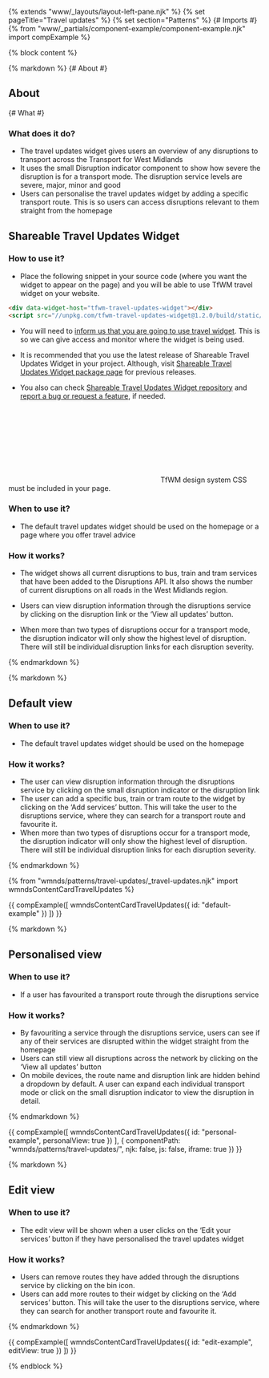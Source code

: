 {% extends "www/_layouts/layout-left-pane.njk" %}
{% set pageTitle="Travel updates" %}
{% set section="Patterns" %}
{# Imports #}
{% from "www/_partials/component-example/component-example.njk" import compExample %}

{% block content %}

{% markdown %}
{# About #}

## About

{# What #}

### What does it do?

- The travel updates widget gives users an overview of any disruptions to transport across the Transport for West Midlands
- It uses the small Disruption indicator component to show how severe the disruption is for a transport mode. The disruption service levels are severe, major, minor and good
- Users can personalise the travel updates widget by adding a specific transport route. This is so users can access disruptions relevant to them straight from the homepage

## Shareable Travel Updates Widget

### How to use it?

- Place the following snippet in your source code (where you want the widget to appear on the page) and you will be able to use TfWM travel widget on your website.

```html
<div data-widget-host="tfwm-travel-updates-widget"></div>
<script src="//unpkg.com/tfwm-travel-updates-widget@1.2.0/build/static/js/build.min.js"></script>
```

- You will need to [inform us that you are going to use travel widget](https://forms.office.com/Pages/ResponsePage.aspx?id=RetZCK7xCk6e-ubWa7tnLz45Weo_RTVDpYxVYcrD8wxURUpCUUZZSVY3MDg4STkwNlAxUFhYTFVBMC4u). This is so we can give access and monitor where the widget is being used.

- It is recommended that you use the latest release of Shareable Travel Updates Widget in your project. Although, visit [Shareable Travel Updates Widget package page](https://www.npmjs.com/package/tfwm-travel-updates-widget) for previous releases.

- You also can check [Shareable Travel Updates Widget repository](https://github.com/wmcadigital/tfwm-travel-updates-widget/) and [report a bug or request a feature](https://github.com/wmcadigital/tfwm-travel-updates-widget/issues/new), if needed.

<div class="wmnds-warning-text ">
  <svg class="wmnds-warning-text__icon">
    <use xlink:href="#wmnds-general-warning-circle" href="#wmnds-general-warning-circle"></use>
  </svg>
  TfWM design system CSS must be included in your page.
</div>

<h3>When to use it?</h3>

- The default travel updates widget should be used on the homepage or a page where you offer travel advice

<h3>How it works?</h3>

- The widget shows all current disruptions to bus, train and tram services that have been added to the Disruptions API. It also shows the number of current disruptions on all roads in the West Midlands region.

- Users can view disruption information through the disruptions service by clicking on the disruption link or the ‘View all updates’ button.

- When more than two types of disruptions occur for a transport mode, the disruption indicator will only show the highest level of disruption. There will still be individual disruption links for each disruption severity.

{% endmarkdown %}

<div data-widget-host="tfwm-travel-updates-widget"></div>
<script src="//unpkg.com/tfwm-travel-updates-widget@1.2.0/build/static/js/build.min.js"></script>

{% markdown %}

## Default view

### When to use it?

- The default travel updates widget should be used on the homepage

### How it works?

- The user can view disruption information through the disruptions service by clicking on the small disruption indicator or the disruption link
- The user can add a specific bus, train or tram route to the widget by clicking on the ‘Add services’ button. This will take the user to the disruptions service, where they can search for a transport route and favourite it.
- When more than two types of disruptions occur for a transport mode, the disruption indicator will only show the highest level of disruption. There will still be individual disruption links for each disruption severity.

{% endmarkdown %}

{% from "wmnds/patterns/travel-updates/_travel-updates.njk" import wmndsContentCardTravelUpdates %}

{{
    compExample([
        wmndsContentCardTravelUpdates({
          id: "default-example"
        })
    ])
}}

{% markdown %}

## Personalised view

<h3>
  When to use it?
</h3>

- If a user has favourited a transport route through the disruptions service

<h3>
  How it works?
</h3>

- By favouriting a service through the disruptions service, users can see if any of their services are disrupted within the widget straight from the homepage
- Users can still view all disruptions across the network by clicking on the ‘View all updates’ button
- On mobile devices, the route name and disruption link are hidden behind a dropdown by default. A user can expand each individual transport mode or click on the small disruption indicator to view the disruption in detail.

{% endmarkdown %}

{{
    compExample([
        wmndsContentCardTravelUpdates({
          id: "personal-example",
          personalView: true
        })
    ], {
      componentPath: "wmnds/patterns/travel-updates/",
      njk: false,
      js: false,
      iframe: true
    })
}}

{% markdown %}

## Edit view

<h3>
  When to use it?
</h3>

- The edit view will be shown when a user clicks on the ‘Edit your services’ button if they have personalised the travel updates widget

<h3>
  How it works?
</h3>

- Users can remove routes they have added through the disruptions service by clicking on the bin icon.
- Users can add more routes to their widget by clicking on the ‘Add services’ button. This will take the user to the disruptions service, where they can search for another transport route and favourite it.

{% endmarkdown %}

{{
    compExample([
        wmndsContentCardTravelUpdates({
          id: "edit-example",
          editView: true
        })
    ])
}}

{% endblock %}
